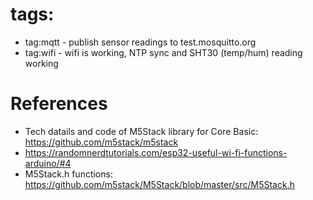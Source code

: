 # tags:
- tag:mqtt - publish sensor readings to test.mosquitto.org
- tag:wifi - wifi is working, NTP sync and SHT30 (temp/hum) reading working


# References
- Tech datails and code of M5Stack library for Core Basic: https://github.com/m5stack/m5stack
- https://randomnerdtutorials.com/esp32-useful-wi-fi-functions-arduino/#4
- M5Stack.h functions: https://github.com/m5stack/M5Stack/blob/master/src/M5Stack.h